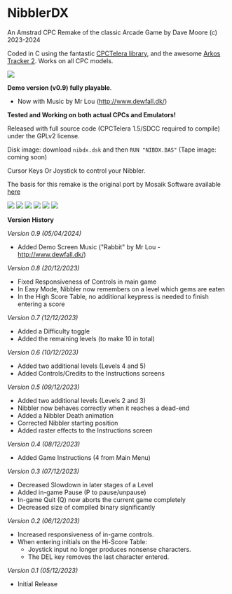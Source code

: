 # NibblerDX

An Amstrad CPC Remake of the classic Arcade Game
by Dave Moore (c) 2023-2024

Coded in C using the fantastic [CPCTelera library](https://lronaldo.github.io/cpctelera/), and the awesome [Arkos Tracker 2](https://www.julien-nevo.com/arkostracker/). Works on all CPC models.

![](/promo/loading.png)

**Demo version (v0.9) fully playable**.

* Now with Music by Mr Lou (<http://www.dewfall.dk/>)

**Tested and Working on both actual CPCs and Emulators!**

Released with full source code (CPCTelera 1.5/SDCC required to compile) under the GPLv2 license.

Disk image: download `nibdx.dsk` and then `RUN "NIBDX.BAS"`
(Tape image: coming soon)

Cursor Keys Or Joystick to control your Nibbler.

The basis for this remake is the original port by Mosaik Software available [here](https://www.cpc-power.com/index.php?page=detail&num=2476)

![](/promo/demo.png)
![](/promo/title.png)
![](/promo/game.png)
![](/promo/level.png)
![](/promo/instruct.png)
![](/promo/hiscore.png)

**Version History**

*Version 0.9 (05/04/2024)*

* Added Demo Screen Music ("Rabbit" by Mr Lou - <http://www.dewfall.dk/>)

*Version 0.8 (20/12/2023)*

* Fixed Responsiveness of Controls in main game
* In Easy Mode, Nibbler now remembers on a level which gems are eaten
* In the High Score Table, no additional keypress is needed to finish entering a score

*Version 0.7 (12/12/2023)*

* Added a Difficulty toggle
* Added the remaining levels (to make 10 in total)

*Version 0.6 (10/12/2023)*

* Added two additional levels (Levels 4 and 5)
* Added Controls/Credits to the Instructions screens

*Version 0.5 (09/12/2023)*

* Added two additional levels (Levels 2 and 3)
* Nibbler now behaves correctly when it reaches a dead-end
* Added a Nibbler Death animation
* Corrected Nibbler starting position
* Added raster effects to the Instructions screen

*Version 0.4 (08/12/2023)*

* Added Game Instructions (4 from Main Menu)

*Version 0.3 (07/12/2023)*

* Decreased Slowdown in later stages of a Level
* Added in-game Pause (P to pause/unpause)
* In-game Quit (Q) now aborts the current game completely
* Decreased size of compiled binary significantly

*Version 0.2 (06/12/2023)*

* Increased responsiveness of in-game controls.
* When entering initials on the Hi-Score Table:
  * Joystick input no longer produces nonsense characters.
  * The DEL key removes the last character entered.

*Version 0.1 (05/12/2023)*

* Initial Release
